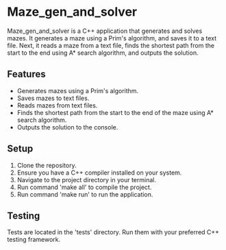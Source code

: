 # Maze_gen_and_solver

Maze_gen_and_solver is a C++ application that generates and solves mazes. 
It generates a maze using a Prim's algorithm, and saves it to a text file.
Next, it reads a maze from a text file, finds the shortest path from the start to the end using A* search algorithm,
and outputs the solution.

## Features

- Generates mazes using a Prim's algorithm.
- Saves mazes to text files.
- Reads mazes from text files.
- Finds the shortest path from the start to the end of the maze using A* search algorithm.
- Outputs the solution to the console.

## Setup

1. Clone the repository.
2. Ensure you have a C++ compiler installed on your system.
3. Navigate to the project directory in your terminal.
4. Run command 'make all' to compile the project.
5. Run command 'make run' to run the application.

## Testing

Tests are located in the 'tests' directory. Run them with your preferred C++ testing framework.